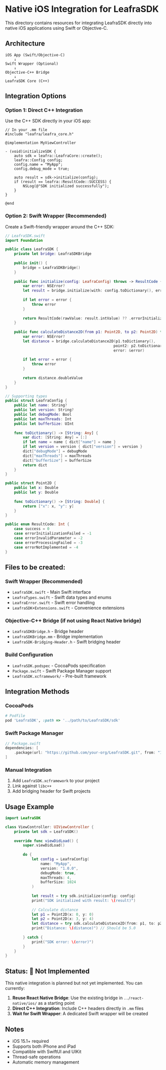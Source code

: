 # Native iOS Integration for LeafraSDK

This directory contains resources for integrating LeafraSDK directly into native iOS applications using Swift or Objective-C.

## Architecture

```
iOS App (Swift/Objective-C)
    ↓
Swift Wrapper (Optional)
    ↓
Objective-C++ Bridge
    ↓
LeafraSDK Core (C++)
```

## Integration Options

### Option 1: Direct C++ Integration
Use the C++ SDK directly in your iOS app:

```objc
// In your .mm file
#include "leafra/leafra_core.h"

@implementation MyViewController

- (void)initializeSDK {
    auto sdk = leafra::LeafraCore::create();
    leafra::Config config;
    config.name = "MyApp";
    config.debug_mode = true;
    
    auto result = sdk->initialize(config);
    if (result == leafra::ResultCode::SUCCESS) {
        NSLog(@"SDK initialized successfully");
    }
}

@end
```

### Option 2: Swift Wrapper (Recommended)
Create a Swift-friendly wrapper around the C++ SDK:

```swift
// LeafraSDK.swift
import Foundation

public class LeafraSDK {
    private let bridge: LeafraSDKBridge
    
    public init() {
        bridge = LeafraSDKBridge()
    }
    
    public func initialize(config: LeafraConfig) throws -> ResultCode {
        var error: NSError?
        let result = bridge.initialize(with: config.toDictionary(), error: &error)
        
        if let error = error {
            throw error
        }
        
        return ResultCode(rawValue: result.intValue) ?? .errorInitializationFailed
    }
    
    public func calculateDistance2D(from p1: Point2D, to p2: Point2D) throws -> Double {
        var error: NSError?
        let distance = bridge.calculateDistance2D(p1.toDictionary(), 
                                                 point2: p2.toDictionary(), 
                                                 error: &error)
        
        if let error = error {
            throw error
        }
        
        return distance.doubleValue
    }
}

// Supporting types
public struct LeafraConfig {
    public let name: String?
    public let version: String?
    public let debugMode: Bool
    public let maxThreads: Int
    public let bufferSize: UInt
    
    func toDictionary() -> [String: Any] {
        var dict: [String: Any] = [:]
        if let name = name { dict["name"] = name }
        if let version = version { dict["version"] = version }
        dict["debugMode"] = debugMode
        dict["maxThreads"] = maxThreads
        dict["bufferSize"] = bufferSize
        return dict
    }
}

public struct Point2D {
    public let x: Double
    public let y: Double
    
    func toDictionary() -> [String: Double] {
        return ["x": x, "y": y]
    }
}

public enum ResultCode: Int {
    case success = 0
    case errorInitializationFailed = -1
    case errorInvalidParameter = -2
    case errorProcessingFailed = -3
    case errorNotImplemented = -4
}
```

## Files to be created:

### Swift Wrapper (Recommended)
- `LeafraSDK.swift` - Main Swift interface
- `LeafraTypes.swift` - Swift data types and enums
- `LeafraError.swift` - Swift error handling
- `LeafraSDK+Extensions.swift` - Convenience extensions

### Objective-C++ Bridge (if not using React Native bridge)
- `LeafraSDKBridge.h` - Bridge header
- `LeafraSDKBridge.mm` - Bridge implementation
- `LeafraSDK-Bridging-Header.h` - Swift bridging header

### Build Configuration
- `LeafraSDK.podspec` - CocoaPods specification
- `Package.swift` - Swift Package Manager support
- `LeafraSDK.xcframework/` - Pre-built framework

## Integration Methods

### CocoaPods
```ruby
# Podfile
pod 'LeafraSDK', :path => '../path/to/LeafraSDK/sdk'
```

### Swift Package Manager
```swift
// Package.swift
dependencies: [
    .package(url: "https://github.com/your-org/LeafraSDK.git", from: "1.0.0")
]
```

### Manual Integration
1. Add `LeafraSDK.xcframework` to your project
2. Link against `libc++`
3. Add bridging header for Swift projects

## Usage Example

```swift
import LeafraSDK

class ViewController: UIViewController {
    private let sdk = LeafraSDK()
    
    override func viewDidLoad() {
        super.viewDidLoad()
        
        do {
            let config = LeafraConfig(
                name: "MyApp",
                version: "1.0.0",
                debugMode: true,
                maxThreads: 4,
                bufferSize: 1024
            )
            
            let result = try sdk.initialize(config: config)
            print("SDK initialized with result: \(result)")
            
            // Calculate distance
            let p1 = Point2D(x: 0, y: 0)
            let p2 = Point2D(x: 3, y: 4)
            let distance = try sdk.calculateDistance2D(from: p1, to: p2)
            print("Distance: \(distance)") // Should be 5.0
            
        } catch {
            print("SDK error: \(error)")
        }
    }
}
```

## Status: 🚧 Not Implemented

This native integration is planned but not yet implemented. You can currently:

1. **Reuse React Native Bridge**: Use the existing bridge in `../react-native/ios/` as a starting point
2. **Direct C++ Integration**: Include C++ headers directly in `.mm` files
3. **Wait for Swift Wrapper**: A dedicated Swift wrapper will be created

## Notes

- iOS 15.1+ required
- Supports both iPhone and iPad
- Compatible with SwiftUI and UIKit
- Thread-safe operations
- Automatic memory management 